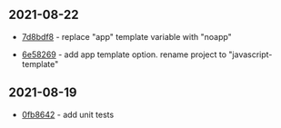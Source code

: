 ## 2021-08-22

- [7d8bdf8](https://github.com/craigahobbs/javascript-app-template/commit/7d8bdf8) - replace "app" template variable with "noapp"

- [6e58269](https://github.com/craigahobbs/javascript-app-template/commit/6e58269) - add app template option. rename project to "javascript-template"

## 2021-08-19

- [0fb8642](https://github.com/craigahobbs/javascript-template/commit/0fb8642) - add unit tests

